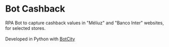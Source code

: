 # Bot Cashback

RPA Bot to capture cashback values in "Méliuz" and "Banco Inter" websites, for selected stores.<br><br>
Developed in Python with [BotCity](https://www.botcity.dev/)
